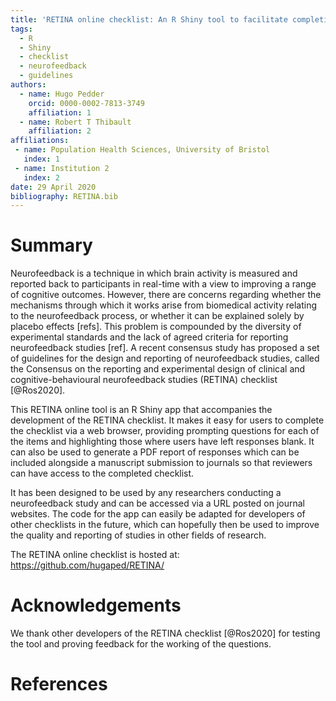 ```yaml
---
title: 'RETINA online checklist: An R Shiny tool to facilitate completion of the Consensus on the reporting and experimental design of clinical and cognitive-behavioural neurofeedback studies (RETINA) checklist'
tags:
  - R
  - Shiny
  - checklist
  - neurofeedback
  - guidelines
authors:
  - name: Hugo Pedder
    orcid: 0000-0002-7813-3749
    affiliation: 1
  - name: Robert T Thibault
    affiliation: 2
affiliations:
 - name: Population Health Sciences, University of Bristol
   index: 1
 - name: Institution 2
   index: 2
date: 29 April 2020
bibliography: RETINA.bib
---
```


# Summary

Neurofeedback is a technique in which brain activity is measured and reported back to participants in real-time with a view to improving a range of cognitive outcomes. However, there are concerns regarding whether the mechanisms through which it works arise from biomedical activity relating to the neurofeedback process, or whether it can be explained solely by placebo effects [refs]. This problem is compounded by the diversity of experimental standards and the lack of agreed criteria for reporting neurofeedback studies [ref]. A recent consensus study has proposed a set of guidelines for the design and reporting of neurofeedback studies, called the Consensus on the reporting and experimental design of clinical and cognitive-behavioural neurofeedback studies (RETINA) checklist [@Ros2020].

This RETINA online tool is an R Shiny app that accompanies the development of the RETINA checklist. It makes it easy for users to complete the checklist via a web browser, providing prompting questions for each of the items and highlighting those where users have left responses blank. It can also be used to generate a PDF report of responses which can be included alongside a manuscript submission to journals so that reviewers can have access to the completed checklist.

It has been designed to be used by any researchers conducting a neurofeedback study and can be accessed via a URL posted on journal websites. The code for the app can easily be adapted for developers of other checklists in the future, which can hopefully then be used to improve the quality and reporting of studies in other fields of research.

The RETINA online checklist is hosted at: https://github.com/hugaped/RETINA/


# Acknowledgements

We thank other developers of the RETINA checklist [@Ros2020] for testing the tool and proving feedback for the working of the questions.


# References

